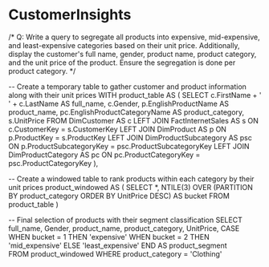 # CustomerInsights
/* Q: Write a query to segregate all products into expensive, mid-expensive, and least-expensive categories based on their unit price. Additionally, display the customer's full name, gender, product name, product category, and the unit price of the product. Ensure the segregation is done per product category. */

-- Create a temporary table to gather customer and product information along with their unit prices
WITH product_table AS (
    SELECT
        c.FirstName + ' ' + c.LastName AS full_name, 
        c.Gender,
        p.EnglishProductName AS product_name,
        pc.EnglishProductCategoryName AS product_category,
        s.UnitPrice
    FROM DimCustomer AS c
    LEFT JOIN FactInternetSales AS s ON c.CustomerKey = s.CustomerKey
    LEFT JOIN DimProduct AS p ON p.ProductKey = s.ProductKey
    LEFT JOIN DimProductSubcategory AS psc ON p.ProductSubcategoryKey = psc.ProductSubcategoryKey
    LEFT JOIN DimProductCategory AS pc ON pc.ProductCategoryKey = psc.ProductCategoryKey
),

-- Create a windowed table to rank products within each category by their unit prices
product_windowed AS (
    SELECT *,
        NTILE(3) OVER (PARTITION BY product_category ORDER BY UnitPrice DESC) AS bucket
    FROM product_table
)

-- Final selection of products with their segment classification
SELECT 
    full_name, 
    Gender,
    product_name,
    product_category, 
    UnitPrice,
    CASE 
        WHEN bucket = 1 THEN 'expensive'
        WHEN bucket = 2 THEN 'mid_expensive'
        ELSE 'least_expensive'
    END AS product_segment  
FROM product_windowed
WHERE product_category = 'Clothing'
